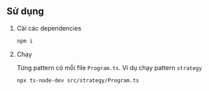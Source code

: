 ## Sử dụng
1. Cài các dependencies

    ```bash
    npm i
    ```
2. Chạy
    
    Từng pattern có mỗi file `Program.ts`. Ví dụ chạy pattern `strategy`
    ```bash
    npx ts-node-dev src/strategy/Program.ts
    ```
 
